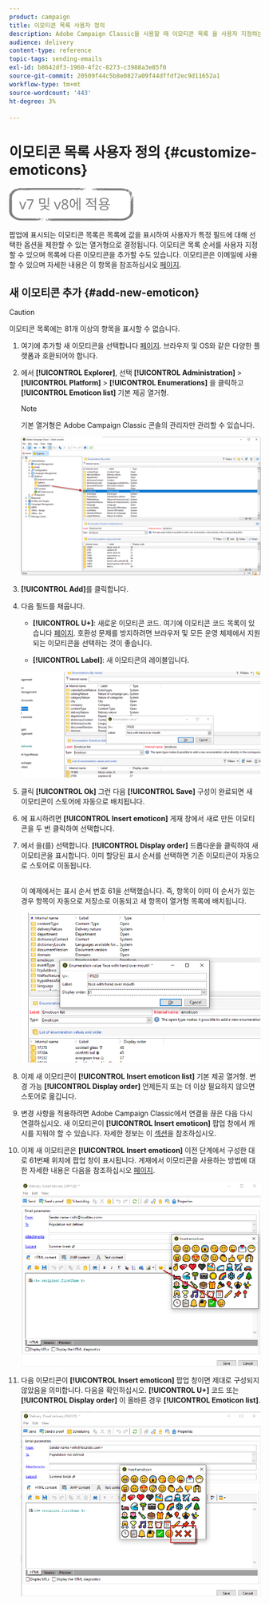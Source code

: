 ```yaml
---
product: campaign
title: 이모티콘 목록 사용자 정의
description: Adobe Campaign Classic을 사용할 때 이모티콘 목록 을 사용자 지정하는 방법을 배웁니다.
audience: delivery
content-type: reference
topic-tags: sending-emails
exl-id: b8642df3-1960-4f2c-8273-c3988a3e85f0
source-git-commit: 20509f44c5b8e0827a09f44dffdf2ec9d11652a1
workflow-type: tm+mt
source-wordcount: '443'
ht-degree: 3%

---
```


# 이모티콘 목록 사용자 정의 {#customize-emoticons}

![](../../assets/common.svg)

팝업에 표시되는 이모티콘 목록은 목록에 값을 표시하여 사용자가 특정 필드에 대해 선택한 옵션을 제한할 수 있는 열거형으로 결정됩니다.
이모티콘 목록 순서를 사용자 지정할 수 있으며 목록에 다른 이모티콘을 추가할 수도 있습니다.
이모티콘은 이메일에 사용할 수 있으며 자세한 내용은 이 항목을 참조하십시오 [페이지](defining-the-email-content.md#inserting-emoticons).

## 새 이모티콘 추가 {#add-new-emoticon}

>[!CAUTION]
>
>이모티콘 목록에는 81개 이상의 항목을 표시할 수 없습니다.

1. 여기에 추가할 새 이모티콘을 선택합니다 [페이지](https://unicode.org/emoji/charts/full-emoji-list.html). 브라우저 및 OS와 같은 다양한 플랫폼과 호환되어야 합니다.

1. 에서 **[!UICONTROL Explorer]**, 선택 **[!UICONTROL Administration]** > **[!UICONTROL Platform]** > **[!UICONTROL Enumerations]** 을 클릭하고 **[!UICONTROL Emoticon list]** 기본 제공 열거형.

   >[!NOTE]
   >
   >기본 열거형은 Adobe Campaign Classic 콘솔의 관리자만 관리할 수 있습니다.

   ![](assets/emoticon_1.png)

1. **[!UICONTROL Add]**&#x200B;를 클릭합니다.

1. 다음 필드를 채웁니다.

   * **[!UICONTROL U+]**: 새로운 이모티콘 코드. 여기에 이모티콘 코드 목록이 있습니다 [페이지](https://unicode.org/emoji/charts/full-emoji-list.html).
호환성 문제를 방지하려면 브라우저 및 모든 운영 체제에서 지원되는 이모티콘을 선택하는 것이 좋습니다.

   * **[!UICONTROL Label]**: 새 이모티콘의 레이블입니다.

   ![](assets/emoticon_5.png)

1. 클릭 **[!UICONTROL Ok]** 그런 다음 **[!UICONTROL Save]** 구성이 완료되면
새 이모티콘이 스토어에 자동으로 배치됩니다.

1. 에 표시하려면 **[!UICONTROL Insert emoticon]** 게재 창에서 새로 만든 이모티콘을 두 번 클릭하여 선택합니다.

1. 에서 을(를) 선택합니다. **[!UICONTROL Display order]** 드롭다운을 클릭하여 새 이모티콘을 표시합니다. 이미 할당된 표시 순서를 선택하면 기존 이모티콘이 자동으로 스토어로 이동됩니다.

   <br>이 예제에서는 표시 순서 번호 61을 선택했습니다. 즉, 항목이 이미 이 순서가 있는 경우 항목이 자동으로 저장소로 이동되고 새 항목이 열거형 목록에 배치됩니다.

   ![](assets/emoticon_2.png)

1. 이제 새 이모티콘이 **[!UICONTROL Insert emoticon list]** 기본 제공 열거형. 변경 가능 **[!UICONTROL Display order]** 언제든지 또는 더 이상 필요하지 않으면 스토어로 옮깁니다.

1. 변경 사항을 적용하려면 Adobe Campaign Classic에서 연결을 끊은 다음 다시 연결하십시오. 새 이모티콘이 **[!UICONTROL Insert emoticon]** 팝업 창에서 캐시를 지워야 할 수 있습니다. 자세한 정보는 이 [섹션](../../platform/using/faq-campaign-config.md#perform-soft-cache-clear)을 참조하십시오.

1. 이제 새 이모티콘은 **[!UICONTROL Insert emoticon]** 이전 단계에서 구성한 대로 61번째 위치에 팝업 창이 표시됩니다. 게재에서 이모티콘을 사용하는 방법에 대한 자세한 내용은 다음을 참조하십시오 [페이지](defining-the-email-content.md#inserting-emoticons).

   ![](assets/emoticon_4.png)

1. 다음 이모티콘이 **[!UICONTROL Insert emoticon]** 팝업 창이면 제대로 구성되지 않았음을 의미합니다. 다음을 확인하십시오. **[!UICONTROL U+]** 코드 또는 **[!UICONTROL Display order]** 이 올바른 경우 **[!UICONTROL Emoticon list]**.

   ![](assets/emoticon_6.png)
